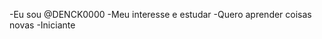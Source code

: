 -Eu sou  @DENCK0000
-Meu interesse e estudar
-Quero aprender coisas novas 
-Iniciante

<!---
DENCK0000/DENCK0000 is a ✨ special ✨ repository because its `README.md` (this file) appears on your GitHub profile.
You can click the Preview link to take a look at your changes.
--->
